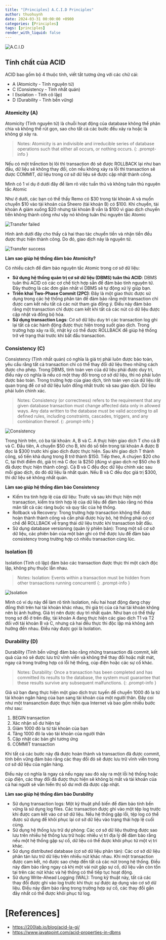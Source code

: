 ```yaml
---
title: "[Principles] A.C.I.D Principles"
author: thuohuynh
date: 2024-03-31 00:00:00 +0900
categories: [Principles]
tags: [principles]
render_with_liquid: false
---
```

![A.C.I.D](/assets/img/principles/acid/acid-properties-in-dbms.png)

## Tính chất của ACID

ACID bao gồm bộ 4 thuộc tính, viết tắt tương ứng với các chữ cái:

- A (Atomicity - Tính nguyên tử)
- C (Consistency - Tính nhất quán)
- I (Isolation - Tính cô lập)
- D (Durability - Tính bền vững)

### Atomicity (A)

Atomicity (Tính nguyên tử) là chuỗi hoạt động của database không thể phân chia và không thể rút gọn, sao cho tất cả các bước đều xảy ra hoặc là không gì xảy ra.

> Notes: 
Atomicity is an indivisible and irreducible series of database operations such that either all occurs, or nothing occurs.
{: .prompt-info }

Nếu có một trấnction bị lôi thì transaction đó sẽ được ROLLBACK lại như ban đầu, dữ liệu sẽ không thay đổi, còn nếu không xảy ra lỗi thì transaction sẽ được COMMIT, dữ liệu trong cơ sở dữ liệu sẽ được cập nhật thành công.

Mình có 1 ví dụ ở dưới đây để làm rõ việc tuần thủ và không tuân thủ nguyên tắc Atomic

Như ở dưới, các bạn có thể thấy Remo có $30 trong tài khoản A và muốn chuyển $10 vào tài khoản của Sheero (tài khoản B) có $100. Khi chuyển, tài khoản A giảm xuống $20 nhưng tài khoản B vẫn là $100 vì giao dịch chuyển tiền không thành công như vậy nó không tuân thủ nguyên tắc Atomic

![Transfer failed](/assets/img/principles/acid/acid-properties-in-dbms2.png)

Hình ảnh dưới đây cho thấy cả hai thao tác chuyển tiền và nhận tiền đều được thực hiện thành công. Do đó, giao dịch này là nguyên tử.

![Transfer success](/assets/img/principles/acid/acid-properties-in-dbms3.png)

**Làm sao giúp hệ thống đảm bảo Atomicity?**

Có nhiều cách để đảm bảo nguyên tắc Atomic trong cơ sở dữ liệu:
- **Sử dụng hệ thống quản trị cơ sở dữ liệu (DBMS) tuân thủ ACID**: DBMS tuân thủ ACID có các cơ chế tích hợp sẵn để đảm bảo tính nguyên tử. Đây thường là các đơn giản nhất vì DBMS sẽ tự động xử lý giúp bạn.
- **Triển khai Two-Phase Commit (2PC)**: Đây là một giao thức được sử dụng trong các hệ thống phân tán để đảm bảo rằng một transaction chỉ được cam kết nếu tất cả các nút tham gia đồng ý. Điều này đảm bảo rằng một transaction chỉ được cam kết khi tất cả các nút có dữ liệu được cập nhật và đồng bộ hóa.
- **Sử dụng transaction Logs**: Cơ sở dữ liệu duy trì các transaction log ghi lại tất cả các hành động được thực hiện trong suốt giao dịch. Trong trường hợp xảy ra lỗi, nhật ký có thể được ROLLBACK để giúp hệ thống trở về trạng thái trước khi bắt đầu transaction.


### Consistency (C)

Consistency (Tính nhất quán) có nghĩa là giá trị phải luôn được bảo toàn, yêu cầu rằng tất cả transaction chỉ có thể thay đổi dữ liệu theo những cách được cho phép. Trong DBMS, tính toàn vẹn của dữ liệu phải được duy trì, điều này có nghĩa là nếu có một thay đổi trong cơ sở dữ liệu, thì nó phải luôn được bảo toàn. Trong trường hợp của giao dịch, tính toàn vẹn của dữ liệu rất quan trọng để cơ sở dữ liệu luôn đồng nhất trước và sau giao dịch. Dữ liệu phải luôn chính xác.

> Notes: 
Consistency (or correctness) refers to the requirement that any given database transaction must change affected data only in allowed ways. Any data written to the database must be valid according to all defined rules, including constraints, cascades, triggers, and any combination thereof.
{: .prompt-info }

![Consistency](/assets/img/principles/acid/acid-properties-in-dbms4.png)

Trong hình trên, có ba tài khoản: A, B và C. A thực hiện giao dịch T cho cả B và C. Đầu tiên, A chuyển $50 cho B, khi đó số tiền trong tài khoản A được B đọc là $300 trước khi giao dịch được thực hiện. Sau khi giao dịch T thành công, số tiền khả dụng trong B trở thành $150. Tiếp theo, A chuỷen $20 cho C, tại thời điểm đó, giá trị mà C đọc là $250 (đúng vì giao dịch nợ $50 cho B đã được thực hiện thành công). Cả B và C đều đọc dữ liệu chính xác sau mỗi giao dịch, do đó dữ liệu là nhất quán. Nếu B và C đều đọc giá trị $300, thì dữ liệu sẽ không nhất quán.

**Làm sao giúp hệ thống đảm bảo Consistency**

- Kiểm tra tính hợp lệ của dữ liệu: Trước và sau khi thực hiện một transaction, kiểm tra tính hợp lệ của dữ liệu để đảm bảo rằng nó thỏa mãn tất cả các ràng buộc và quy tắc của hệ thống.
- Rollback và Recovery: Trong trường hợp transaction không thể được hoàn thành thành công và cần phải được hủy bỏ, hệ thống phải có cơ chế để ROLLBACK về trạng thái dữ liệu trước khi transaction bắt đầu.
- Sử dụng database versioning (quản lý phiên bản): Trong một số cơ sở dữ liệu, các phiên bản của một bản ghi có thể được lưu để đảm bảo consistency trong trường hợp có nhiều transaction cùng lúc.


### Isolation  (I)

Isolation (Tính cô lập) đảm bảo các transaction được thực thi một cách độc lập, không phụ thuộc lẫn nhau.

> Notes: 
Isolation: Events within a transaction must be hidden from other transactions running concurrentl
{: .prompt-info }

![Isolation](/assets/img/principles/acid/acid-properties-in-dbms5.png)

Mình có ví dụ này để làm rõ tính Isolation, nếu hai hoạt động đang chạy đồng thời trên hai tài khoản khác nhau, thì giá trị của cả hai tài khoản không nên bị ảnh hưởng. Giá trị nên được duy trì nhất quán. Như bạn có thể thấy trong sơ đồ ở trên đây, tài khoản A đang thực hiện các giao dịch T1 và T2 đối với tài khoản B và C, nhưng cả hai đều thực thi độc lập mà không ảnh hưởng đến nhau. Điều này được gọi là Isolation.

### Durability (D)

Durability (Tính bền vững) đảm bảo rằng những transaction đã commit, kết quả của nó sẽ được lưu trữ vĩnh viễn và không thể thay đổi hoặc mất mát, ngay cả trong trường hợp có lỗi hệ thống, cúp điện hoặc các sự cố khác.

> Notes: 
Durability: Once a transaction has been completed and has committed its results to the database, the system must guarantee that these results survive any subsequent malfunctions.
{: .prompt-info }

Giả sử bạn đang thực hiện một giao dịch trực tuyến để chuyển 1000 đô la từ tài khoản ngân hàng của bạn sang tài khoản của một người thân. Đây coi như một transanction được thực hiện qua Internet và bao gồm nhiều bước như sau:

1. BEGIN transaction
2. Xác nhận số dư hiện tại
3. Giảm 1000 đô la từ tài khoản của bạn
4. Tăng 1000 đô la vào tài khoản của người thân
5. Cập nhật các bản ghi tương ứng
6. COMMIT transaction

Khi tất cả các bước này đã được hoàn thành và transaction đã được commit, tính bền vững đảm bảo rằng các thay đổi đó sẽ được lưu trữ vĩnh viễn trong cơ sở dữ liệu của ngân hàng.

Điều này có nghĩa là ngay cả nếu ngay sau đó xảy ra một lỗi hệ thống hoặc cúp điện, các thay đổi đã được thực hiện sẽ không bị mất và tài khoản của cả hai người sẽ vẫn hiển thị số dư mới đã được cập nhật.

**Làm sao giúp hệ thống đảm bảo Durability**
- Sử dụng transaction logs: Một kỹ thuật phổ biến để đảm bảo tính bền vững là sử dụng log files. Các transaction được ghi vào một tệp log trước khi được cam kết vào cơ sở dữ liệu. Nếu hệ thống gặp lỗi, tệp log có thể được sử dụng để khôi phục lại cơ sở dữ liệu vào trạng thái hợp lệ cuối cùng.
- Sử dụng hệ thống lưu trữ dự phòng: Các cơ sở dữ liệu thường được sao lưu trên nhiều hệ thống lưu trữ hoặc nhiều vị trí địa lý để đảm bảo rằng nếu một hệ thống gặp sự cố, dữ liệu có thể được khôi phục từ một vị trí khác.
- Sử dụng distributed database (cơ sở dữ liệu phân tán): Các cơ sở dữ liệu phân tán lưu trữ dữ liệu trên nhiều nút khác nhau. Khi một transaction được cam kết, nó được sao chép đến tất cả các nút trong hệ thống. Điều này đảm bảo rằng ngay cả khi một vài nút gặp sự cố, dữ liệu vẫn còn tồn tại trên các nút khác và hệ thống có thể tiếp tục hoạt động.
- Sử dụng Write-Ahead Logging (WAL): Trong kỹ thuật này, tất cả các thay đổi được ghi vào log trước khi thực sự được áp dụng vào cơ sở dữ liệu. Điều này đảm bảo rằng trong trường hợp sự cố, các thay đổi gần đây nhất có thể được khôi phục từ log.


# [References]
- <https://200lab.io/blog/acid-la-gi/>
- <https://www.javatpoint.com/acid-properties-in-dbms>
